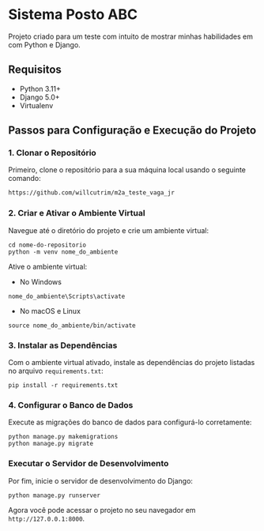 # Sistema Posto ABC

Projeto criado para um teste com intuito de mostrar minhas habilidades em com Python e Django.

## Requisitos

- Python 3.11+
- Django 5.0+
- Virtualenv

## Passos para Configuração e Execução do Projeto

### 1. Clonar o Repositório

Primeiro, clone o repositório para a sua máquina local usando o seguinte comando:

```bash
https://github.com/willcutrim/m2a_teste_vaga_jr
````

### 2. Criar e Ativar o Ambiente Virtual
Navegue até o diretório do projeto e crie um ambiente virtual:

```
cd nome-do-repositorio
python -m venv nome_do_ambiente
```

Ative o ambiente virtual:

* No Windows
```
nome_do_ambiente\Scripts\activate

```

* No macOS e Linux
```
source nome_do_ambiente/bin/activate

```

### 3. Instalar as Dependências

Com o ambiente virtual ativado, instale as dependências do projeto listadas no arquivo `requirements.txt`:

```
pip install -r requirements.txt
```

### 4. Configurar o Banco de Dados
Execute as migrações do banco de dados para configurá-lo corretamente:

```
python manage.py makemigrations
python manage.py migrate
```

### Executar o Servidor de Desenvolvimento
Por fim, inicie o servidor de desenvolvimento do Django:

```
python manage.py runserver
```

Agora você pode acessar o projeto no seu navegador em `http://127.0.0.1:8000`.
